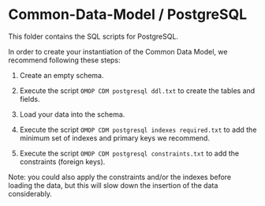Common-Data-Model / PostgreSQL
=================

This folder contains the SQL scripts for PostgreSQL. 

In order to create your instantiation of the Common Data Model, we recommend following these steps:

1. Create an empty schema.

2. Execute the script `OMOP CDM postgresql ddl.txt` to create the tables and fields.

3. Load your data into the schema.

4. Execute the script `OMOP CDM postgresql indexes required.txt` to add the minimum set of indexes and primary keys we recommend.

5. Execute the script `OMOP CDM postgresql constraints.txt` to add the constraints (foreign keys). 

Note: you could also apply the constraints and/or the indexes before loading the data, but this will slow down the insertion of the data considerably.
